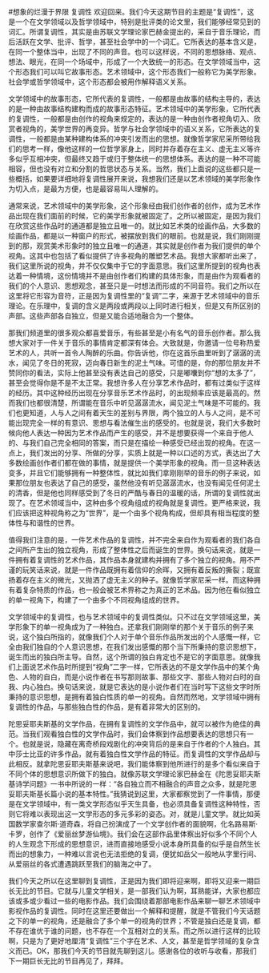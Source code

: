 #想象的烂漫于界限 复调性
欢迎回来。我们今天这期节目的主题是“复调性”，这是一个在文学领域以及哲学领域中，特别是批评类的论文里，我们能够经常见到的词汇。所谓复调性，其实是由苏联文学理论家巴赫金提出的，采自于音乐理论，而后活跃在文学、批评、哲学，甚至社会学中的一个词汇。它所表达的基本含义是，在同一个整体当中，出现了不同的声音。也可以这样说，不同的思想脉络、观点、想法、眼光，在同一个场域中，形成了一个大致统一的形态。在文学领域当中，这个形态我们可以叫它故事形态。艺术领域中，这个形态我们一般称它为美学形象。社会学或哲学领域中，这个形态都会被用作解释语义关系。

文学领域中的故事形态，它所代表的复调性，一般都是由故事的结构主导的，表达的是一种由故事结构建构而成的故事形态特征。艺术领域中的美学形象，它所代表的复调性，一般都是由创作的视角来规定的，表达的是一种由创作者视角切入、欣赏者视角的，美学世界的再变异。哲学与社会学领域中的语义关系，它所表达的复调性，一般都是由某种建构体系的冲突引发而出的思想。就像哲学家尼采所带给我们的思考一样，像他这样的一位哲学家身上，同时并存着存在主义、虚无主义等许多似乎互相冲突，但最终又趋于或归于整体统一的思想体系。表达的是一种不可能相容，但也没有对立和分割的哲思状态与关系。当然，我们上面说的这些都只是一些概括，如果要详细地将复调性展开来说，我想我们还是以艺术领域的美学形象作为切入点，是最为方便，也是最容易叫人理解的。

通常来说，艺术领域中的美学形象，这个形象经由我们创作者的创作，成为艺术作品出现在我们面前的时候，它的美学形象就被固定了。之所以被固定，是因为我们在欣赏这些作品时的通道都是独立且唯一的。就比如艺术类的绘画作品，大多数的绘画作品，都是以一种窗户的形式，被摆放到我们的眼前。也就是说，我们刚刚提到的那，观赏美术形象时的独立且唯一的通道，其实就是创作者为我们提供的单个视角。这其中也包括了看似提供了许多视角的雕塑艺术品。我想大家都听出来了，我们这里所说的视角，并不仅仅集中于它的字面意思。我们这里所提到的视角也表达着一种情境，这份情境并不是由创作者们构建的具体形象，而是由作为观看者的我们的个人意识、思想观念，甚至只是一时想法而形成的不同音符。我们之所以在这里将它形容为音符，正是因为复调性里的“复调”二字，来源于艺术领域中的音乐理论。在乐理中，复调的含义是两段或两段以上同时进行相关，但是又有所区别的声部。这些声部各自独立，但是又能合适地融合为一个整体。

那我们频道里的很多观众都喜爱音乐，有些甚至是小有名气的音乐创作者。那么我想大家对于一件关于音乐的事情肯定都深有体会。大致就是，你邀请一位号称热爱艺术的人，共听一首令人陶醉的乐曲。你告诉他，你在这首乐曲里听到了潺潺的流水，闻见了冬日的死寂，迈向春日新生的泥土气味。可惜的是，你的那位朋友并不赞同你的看法，实际上他甚至没有表达自己的感受，只是嘟囔到你“想的太多了”，甚至会觉得你是不是不太正常。我想许多人在分享艺术作品时，都有过类似于这样的经历。其中这种经历出现在分享音乐艺术作品时，的出现频率应该是最高的。然而我们也都很清楚，所谓能在音乐中听见潺潺流水，闻见泥土气味是不可能的。我们也更知道，人与人之间有着天生的差别与界限，两个独立的人与人之间，是不可能出现完全一样的有意识、思想与看法催生出的感受的。也就是说，我们大多数时候向他人表达一种因为艺术作品而产生的感受，并不是想要获得一个来自于他人的、与我们自己完全相同的答案，而只是在描绘一种感受已经出现的视角。在这一点上，我们发出的分享、所做的分享，实质上就是一种以口述的方式，表达出了大多数绘画创作者们都在做的事情，就是提供一个美学形象的视角。而一旦这种表达变多，并且它们能够拥有一种整体性，就比如我们拿刚刚举的音乐的例子来说，如果那位朋友也表达了自己的感受，虽然他没有听见潺潺流水，也没有闻见任何泥土的清香，但是他也同样感受到了冬日的严酷与春日的温暖的话，所谓的复调性就出现了。在艺术领域当中，这种由多个视角组成的视角就是复调性。更严格来说，我们应该把这种视角称之为“世界”，是一个由多个视角构成，但却具有相当程度的整体性与和谐性的世界。

值得我们注意的是，一件艺术作品的复调性，并不完全来自作为观看者的我们各自之间所产生出的独立视角，形成了整体性之后而诞生的世界。换句话来说，就是一件拥有着复调性的艺术作品，其作品本身就建构并拥有了多个独立的视角。用不严谨的玩笑话来说，就是一件作品既拥有着信仰的余晖，又拥有着反叛的撕裂；既宣扬着存在主义的微光，又抛洒了虚无主义的种子。就像哲学家尼采一样。而这种拥有着复杂特质的作品，也一般会被艺术界称之为真正的艺术品。因为他在看似独立的单一视角下，构建了一个由多个不同视角组成的世界。

文学领域中的复调性，也与艺术领域中的复调性类似。只不过在文学领域这里，美学形象下的单一视角成为了一种独白。还拿我们刚刚举的那个关于音乐的例子来说，这个独白所指的，就像我们个人对于单个音乐作品所发出的个人感慨一样，它全由我们独自的个人意识思想，在我们发出感慨的那个当下所秉持的意识思想下，诞生而出的独白所主导。自然，这个所谓的独白肯定也不是它的字面意思。就像我们上面说艺术作品时所提到“视角”二字一样，它所表达的不是文学作品中的某个角色、人物的自白，而是小说作者在书写那则故事、那些文字、那些人物对白时的自我、内心独白。换句话来说，就是它表达的是小说作者们在当时写下这些文字时所秉持的意识思想，是拥有着独白性质的单一的视角。自然而然地，文学领域中拥有复调性的作品，与那些独白性的作品，是有着非常大的区别的。

陀思妥耶夫斯基的文学作品，在拥有复调性的文学作品中，就可以被作为绝佳的典范。当我们观看独白性的文学作品时，我们会体察到作品想要表达的思想只有一个。也就是说，隐藏在离奇桥段戏剧化的冲突背后的是来自于作者的个人独白。其中莎士比亚的许多作品，就有着独白性文学作品的特征。而复调性的文学作品却与此相反。就拿陀思妥耶夫斯基来说吧，我们能体察到他所进行的是多个看似来自于不同个体的思想意识所做下的独白。就像苏联文学理论家巴赫金在《陀思妥耶夫斯基诗学问题》一书中所说的一样：“各自独立而不相融合的声音之众多，就是陀思妥耶夫斯基长篇小说的基本特性。”我猜说到这里，大家都察觉到了一件事情，那便是在文学领域中，有一类文学形态似乎天生具备，也必须具备复调性这种特性，否则它将难以表现出这一文学形态的多元多彩的姿态。对，就是儿童文学。就比如英国数学家查尔斯·道奇森，将自己扮演成了一个文学创作者的面貌啊，化名路易斯·卡罗，创作了《爱丽丝梦游仙境》。我们会在这部作品里体察出好似多个不同个人的人生观念下形成的思想意识，进而直接地感受小说本身所具备的似乎是自然生长而出的想象力，一种难以言说也无法拒绝的复调，便犹如岳父一般地从字里行间、从爱丽丝的各式遭遇跳跃至我们的脑海之中了。

我们今天之所以在这里聊到复调性，正是因为我们即将迎来啊，即将又迎来一期巨长无比的节目。它就与儿童文学相关，是一部我们认为啊，耳熟能详，大家也都应该或多或少看过一些的电影作品。我们会围绕着那部电影作品来聊一聊艺术领域中影视作品的复调性。同时在这里还要做出一个解释和提醒，就是不管我们今天话题之下的单一的视角，还是融合了多个单一的视角的世界；不管是独白还是复调，都不存在谁优于谁的问题，也不存在一个互相对立的关系。而之所以进行这样的比较啊，只是为了更好地厘清“复调性”三个字在艺术、人文，甚至是哲学领域的复杂含义而已。OK，那我们今天的节目就先聊到这儿。感谢各位的收听与收看，那我们下一期巨长无比的节目再见了，拜拜。